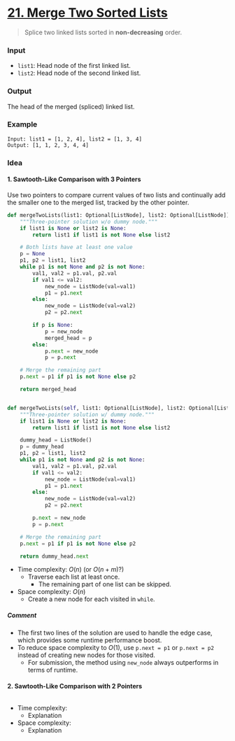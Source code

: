 # [21. Merge Two Sorted Lists](https://leetcode.com/problems/merge-two-sorted-lists/)
> Splice two linked lists sorted in **non-decreasing** order.
### Input
* `list1`: Head node of the first linked list.
* `list2`: Head node of the second linked list.
### Output
The head of the merged (spliced) linked list. 
### Example
```
Input: list1 = [1, 2, 4], list2 = [1, 3, 4]
Output: [1, 1, 2, 3, 4, 4]
```
### Idea
#### 1. Sawtooth-Like Comparison with 3 Pointers
Use two pointers to compare current values of two lists and continually add the smaller one to the merged list, tracked by the other pointer.
```python
def mergeTwoLists(list1: Optional[ListNode], list2: Optional[ListNode]) -> Optional[ListNode]:
	"""Three-pointer solution w/o dummy node."""
    if list1 is None or list2 is None:
        return list1 if list1 is not None else list2        

    # Both lists have at least one value
    p = None
    p1, p2 = list1, list2
    while p1 is not None and p2 is not None:
        val1, val2 = p1.val, p2.val
        if val1 <= val2:
            new_node = ListNode(val=val1)
            p1 = p1.next
        else:
            new_node = ListNode(val=val2)
            p2 = p2.next

        if p is None:
            p = new_node
            merged_head = p
        else:
            p.next = new_node
            p = p.next

	# Merge the remaining part
    p.next = p1 if p1 is not None else p2

    return merged_head 


def mergeTwoLists(self, list1: Optional[ListNode], list2: Optional[ListNode]) -> Optional[ListNode]:
	"""Three-pointer solution w/ dummy node."""
	if list1 is None or list2 is None:
		return list1 if list1 is not None else list2

	dummy_head = ListNode()
	p = dummy_head
	p1, p2 = list1, list2
	while p1 is not None and p2 is not None:
		val1, val2 = p1.val, p2.val
		if val1 <= val2:
			new_node = ListNode(val=val1)
			p1 = p1.next
		else:
			new_node = ListNode(val=val2)
			p2 = p2.next

		p.next = new_node
		p = p.next

	# Merge the remaining part 
	p.next = p1 if p1 is not None else p2

	return dummy_head.next
```
* Time complexity: $O(n)$ (or $O(n+m)$?)
	* Traverse each list at least once.
		* The remaining part of one list can be skipped.
*  Space complexity: $O(n)$
	* Create a new node for each visited in `while`.
##### Comment
* The first two lines of the solution are used to handle the edge case, which provides some runtime performance boost.
* To reduce space complexity to $O(1)$, use `p.next = p1` or `p.next = p2` instead of creating new nodes for those visited. 
	* For submission, the method using `new_node` always outperforms in terms of runtime.
#### 2. Sawtooth-Like Comparison with 2 Pointers

```python
```
* Time complexity:
	* Explanation
*  Space complexity:
	* Explanation